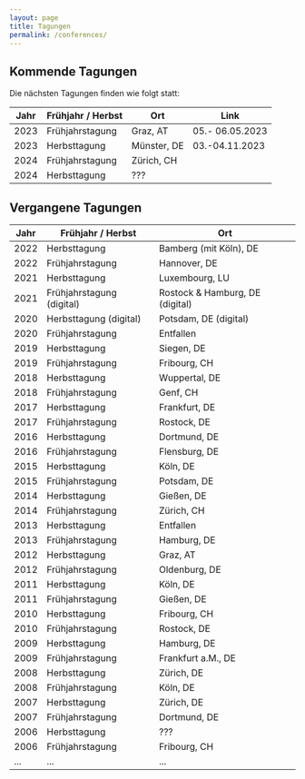 ```yaml
---
layout: page
title: Tagungen
permalink: /conferences/
---
```


## Kommende Tagungen

Die nächsten Tagungen finden wie folgt statt:

| Jahr | Frühjahr / Herbst | Ort                    | Link                                                             |
|--------|-----------------|------------------|----------------------------|
| 2023 | Frühjahrstagung   | Graz, AT               |     05.- 06.05.2023                                                            |
| 2023 | Herbsttagung      | Münster, DE            |     03.-04.11.2023                                                            |
| 2024 | Frühjahrstagung   | Zürich, CH             |                                                                  |
| 2024 | Herbsttagung      | ???                    |                                                                  |

## Vergangene Tagungen

| Jahr | Frühjahr / Herbst         | Ort                             |
|------|---------------------------|---------------------------------|
| 2022 | Herbsttagung              | Bamberg (mit Köln), DE | [Tagungshomepage Herbst 2022](https://www.hf.uni-koeln.de/42112) |
| 2022 | Frühjahrstagung           | Hannover, DE                    |
| 2021 | Herbsttagung              | Luxembourg, LU                  |
| 2021 | Frühjahrstagung (digital) | Rostock & Hamburg, DE (digital) |
| 2020 | Herbsttagung (digital)    | Potsdam, DE (digital)           |
| 2020 | Frühjahrstagung           | Entfallen                       |
| 2019 | Herbsttagung              | Siegen, DE                      |
| 2019 | Frühjahrstagung           | Fribourg, CH                    |
| 2018 | Herbsttagung              | Wuppertal, DE                   |
| 2018 | Frühjahrstagung           | Genf, CH                        |
| 2017 | Herbsttagung              | Frankfurt, DE                   |
| 2017 | Frühjahrstagung           | Rostock, DE                     |
| 2016 | Herbsttagung              | Dortmund, DE                    |
| 2016 | Frühjahrstagung           | Flensburg, DE                   |
| 2015 | Herbsttagung              | Köln, DE                        |
| 2015 | Frühjahrstagung           | Potsdam, DE                     |
| 2014 | Herbsttagung              | Gießen, DE                      |
| 2014 | Frühjahrstagung           | Zürich, CH                      |
| 2013 | Herbsttagung              | Entfallen                       |
| 2013 | Frühjahrstagung           | Hamburg, DE                     |
| 2012 | Herbsttagung              | Graz, AT                        |
| 2012 | Frühjahrstagung           | Oldenburg, DE                   |
| 2011 | Herbsttagung              | Köln, DE                        |
| 2011 | Frühjahrstagung           | Gießen, DE                      |
| 2010 | Herbsttagung              | Fribourg, CH                    |
| 2010 | Frühjahrstagung           | Rostock, DE                     |
| 2009 | Herbsttagung              | Hamburg, DE                     |
| 2009 | Frühjahrstagung           | Frankfurt a.M., DE              |
| 2008 | Herbsttagung              | Zürich, DE                      |
| 2008 | Frühjahrstagung           | Köln, DE                        |
| 2007 | Herbsttagung              | Zürich, DE                      |
| 2007 | Frühjahrstagung           | Dortmund, DE                    |
| 2006 | Herbsttagung              | ???                             |
| 2006 | Frühjahrstagung           | Fribourg, CH                    |
| ...  | ...                       | ...                             |
